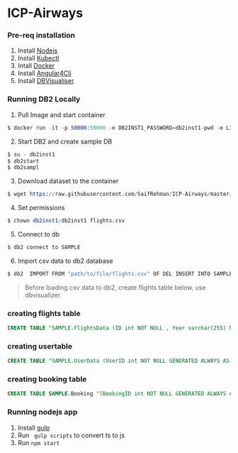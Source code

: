 # ICP-Airways
### Pre-req installation 
1. Install [Nodejs](https://nodejs.org/en/download/)
2. Install [Kubectl](https://kubernetes.io/docs/tasks/tools/install-kubectl/)
3. Intall [Docker](https://docs.docker.com/install/)
4. Install [Angular4Cli](https://cli.angular.io)
5. Install [DBVisualiser](https://www.dbvis.com/download/)

### Running DB2 Locally
1. Pull Image and start container
```s
$ docker run -it -p 50000:50000 -e DB2INST1_PASSWORD=db2inst1-pwd -e LICENSE=accept ibmcom/db2express-c:latest bash
```
2. Start DB2 and create sample DB
```s
$ su - db2inst1
$ db2start
$ db2sampl
```
3. Download dataset to the container
```s
$ wget https://raw.githubusercontent.com/SaifRehman/ICP-Airways/master/dataset/flights.csv 
```
4. Set permissions
```s
$ chown db2inst1:db2inst1 flights.csv
```
5. Connect to db
```s
$ db2 connect to SAMPLE
```
6. Import csv data to db2 database
```s
$ db2  IMPORT FROM "path/to/file/flights.csv" OF DEL INSERT INTO SAMPLE.FlightsData
```
> Before loading csv data to db2, create flights table below, use dbvisualizer

### creating flights table
```SQL
CREATE TABLE "SAMPLE.FlightsData (ID int NOT NULL , Year varchar(255) NULL , Month varchar(255) NULL, DayofMonth varchar(255) NULL, DepTime varchar(255) NULL,  CRSDepTime varchar(255) NULL, ArrTime varchar(255) NULL, CRSArrTime varchar(255) NULL, FlightNum varchar(255) NULL, TailNum varchar(255) NULL, ActualElapsedTime varchar(255) NULL, CRSElapsedTime varchar(255) NULL, Airtime varchar(255) NULL, ArrDelay varchar(255) NULL, DepDelay varchar(255) NULL,   Origin varchar(255) NULL, Dest varchar(255) NULL, Distance varchar(255) NULL, PRIMARY KEY (ID))"
```
### creating usertable
```SQL
CREATE TABLE "SAMPLE.UserData (UserID int NOT NULL GENERATED ALWAYS AS IDENTITY (START WITH 1 INCREMENT BY 1) , LastName varchar(255) NULL , FirstName varchar(255) NULL, Location varchar(255) NULL, Email varchar(255) NULL,  Password varchar(255) NULL, Age int NULL, PRIMARY KEY (UserID))"
```
### creating booking table
```SQL
CREATE TABLE SAMPLE.Booking "(BookingID int NOT NULL GENERATED ALWAYS AS IDENTITY (START WITH 1 INCREMENT BY 1) ,TS TIMESTAMP NOT NULL , Checkin varchar(255) NOT NULL, UserID INT NOT NULL, FlightID INT NOT NULL, FOREIGN KEY (UserID) REFERENCES SAMPLE.UserData(UserID), FOREIGN KEY (FlightID) REFERENCES SAMPLE.FlightsData(ID), PRIMARY KEY (BookingID))"
```

### Running nodejs app
1. Install [gulp](https://github.com/gulpjs/gulp/blob/master/docs/getting-started.md)
2. Run ``` gulp scripts``` to convert ts to js
3. Run ```npm start```